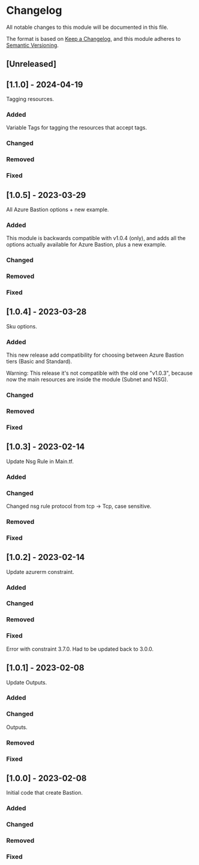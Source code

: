 # Changelog
All notable changes to this module will be documented in this file.
 
The format is based on [Keep a Changelog](https://keepachangelog.com/en/1.1.0/),
and this module adheres to [Semantic Versioning](https://semver.org/spec/v2.0.0.html).
 
## [Unreleased]

## [1.1.0] - 2024-04-19

Tagging resources.

### Added

Variable Tags for tagging the resources that accept tags.

### Changed

### Removed

### Fixed

## [1.0.5] - 2023-03-29

All Azure Bastion options + new example.

### Added

This module is backwards compatible with v1.0.4 (only), and adds all the options actually available for Azure Bastion, plus a new example.

### Changed

### Removed

### Fixed

## [1.0.4] - 2023-03-28

Sku options.

### Added

This new release add compatibility for choosing between Azure Bastion tiers (Basic and Standard).

Warning:
This release it's not compatible with the old one "v1.0.3", because now the main resources are inside the module (Subnet and NSG).

### Changed

### Removed

### Fixed

## [1.0.3] - 2023-02-14

Update Nsg Rule in Main.tf.

### Added

### Changed

Changed nsg rule protocol from tcp -> Tcp, case sensitive.

### Removed

### Fixed

## [1.0.2] - 2023-02-14

Update azurerm constraint.

### Added

### Changed
 
### Removed

### Fixed

Error with constraint 3.7.0. Had to be updated back to 3.0.0.

## [1.0.1] - 2023-02-08

Update Outputs.

### Added

### Changed

Outputs.
 
### Removed

### Fixed

## [1.0.0] - 2023-02-08

Initial code that create Bastion.

### Added

### Changed
 
### Removed

### Fixed